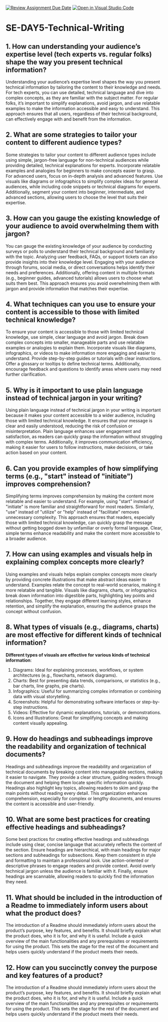 [![Review Assignment Due Date](https://classroom.github.com/assets/deadline-readme-button-22041afd0340ce965d47ae6ef1cefeee28c7c493a6346c4f15d667ab976d596c.svg)](https://classroom.github.com/a/zsAR-pyY)
[![Open in Visual Studio Code](https://classroom.github.com/assets/open-in-vscode-2e0aaae1b6195c2367325f4f02e2d04e9abb55f0b24a779b69b11b9e10269abc.svg)](https://classroom.github.com/online_ide?assignment_repo_id=18715135&assignment_repo_type=AssignmentRepo)
# SE-DAY5-Technical-Writing
## 1. How can understanding your audience’s expertise level (tech experts vs. regular folks) shape the way you present technical information?
  Understanding your audience’s expertise level shapes the way you present technical information by tailoring the content to their knowledge and needs. For tech experts, you can use detailed, technical language and dive into complex concepts, as they are familiar with the subject matter. For regular folks, it’s important to simplify explanations, avoid jargon, and use relatable examples to make the information accessible and easy to understand. This approach ensures that all users, regardless of their technical background, can effectively engage with and benefit from the information. 
  
## 2. What are some strategies to tailor your content to different audience types?
  Some strategies to tailor your content to different audience types include using simple, jargon-free language for non-technical audiences while providing detailed, technical explanations for experts. Incorporate relatable examples and analogies for beginners to make concepts easier to grasp. For advanced users, focus on in-depth analysis and advanced features. Use visuals like diagrams or infographics to simplify complex ideas for general audiences, while including code snippets or technical diagrams for experts. Additionally, segment your content into beginner, intermediate, and advanced sections, allowing users to choose the level that suits their expertise. 
  
## 3. How can you gauge the existing knowledge of your audience to avoid overwhelming them with jargon?
  You can gauge the existing knowledge of your audience by conducting surveys or polls to understand their technical background and familiarity with the topic. Analyzing user feedback, FAQs, or support tickets can also provide insights into their knowledge level. Engaging with your audience through forums, social media, or direct conversations helps identify their needs and preferences. Additionally, offering content in multiple formats (e.g., beginner guides, advanced tutorials) allows users to choose what suits them best. This approach ensures you avoid overwhelming them with jargon and provide information that matches their expertise. 
  
## 4. What techniques can you use to ensure your content is accessible to those with limited technical knowledge?
  To ensure your content is accessible to those with limited technical knowledge, use simple, clear language and avoid jargon. Break down complex concepts into smaller, manageable parts and use relatable examples or analogies to explain them. Incorporate visuals like diagrams, infographics, or videos to make information more engaging and easier to understand. Provide step-by-step guides or tutorials with clear instructions. Offer a glossary or tooltips to define technical terms. Additionally, encourage feedback and questions to identify areas where users may need further clarification. 
  
## 5. Why is it important to use plain language instead of technical jargon in your writing?
  Using plain language instead of technical jargon in your writing is important because it makes your content accessible to a wider audience, including those with limited technical knowledge. It ensures that your message is clear and easily understood, reducing the risk of confusion or misinterpretation. Plain language enhances user engagement and satisfaction, as readers can quickly grasp the information without struggling with complex terms. Additionally, it improves communication efficiency, making it easier for users to follow instructions, make decisions, or take action based on your content. 
  
## 6. Can you provide examples of how simplifying terms (e.g., "start" instead of "initiate") improves comprehension?
  Simplifying terms improves comprehension by making the content more relatable and easier to understand. For example, using "start" instead of "initiate" is more familiar and straightforward for most readers. Similarly, "use" instead of "utilize" or "help" instead of "facilitate" removes unnecessary complexity. This approach ensures that readers, especially those with limited technical knowledge, can quickly grasp the message without getting bogged down by unfamiliar or overly formal language. Clear, simple terms enhance readability and make the content more accessible to a broader audience.
  
## 7. How can using examples and visuals help in explaining complex concepts more clearly?
  Using examples and visuals helps explain complex concepts more clearly by providing concrete illustrations that make abstract ideas easier to understand. Examples relate the concept to real-world scenarios, making it more relatable and tangible. Visuals like diagrams, charts, or infographics break down information into digestible parts, highlighting key points and relationships. Together, they engage different learning styles, enhance retention, and simplify the explanation, ensuring the audience grasps the concept without confusion.
  
## 8. What types of visuals (e.g., diagrams, charts) are most effective for different kinds of technical information?
**Different types of visuals are effective for various kinds of technical information**:
1. Diagrams: Ideal for explaining processes, workflows, or system architectures (e.g., flowcharts, network diagrams).
2. Charts: Best for presenting data trends, comparisons, or statistics (e.g., bar charts, line graphs, pie charts).
3. Infographics: Useful for summarizing complex information or combining data with visual storytelling.
4. Screenshots: Helpful for demonstrating software interfaces or step-by-step instructions.
5. Videos: Effective for dynamic explanations, tutorials, or demonstrations.
6. Icons and Illustrations: Great for simplifying concepts and making content visually appealing.
   
## 9. How do headings and subheadings improve the readability and organization of technical documents?
  Headings and subheadings improve the readability and organization of technical documents by breaking content into manageable sections, making it easier to navigate. They provide a clear structure, guiding readers through the document and helping them locate specific information quickly. Headings also highlight key topics, allowing readers to skim and grasp the main points without reading every detail. This organization enhances comprehension, especially for complex or lengthy documents, and ensures the content is accessible and user-friendly.
  
## 10. What are some best practices for creating effective headings and subheadings?
Some best practices for creating effective headings and subheadings include using clear, concise language that accurately reflects the content of the section. Ensure headings are hierarchical, with main headings for major sections and subheadings for subsections. Keep them consistent in style and formatting to maintain a professional look. Use action-oriented or descriptive phrases to engage readers and provide context. Avoid overly technical jargon unless the audience is familiar with it. Finally, ensure headings are scannable, allowing readers to quickly find the information they need.

## 11. What should be included in the introduction of a Readme to immediately inform users about what the product does?
  The introduction of a Readme should immediately inform users about the product’s purpose, key features, and benefits. It should briefly explain what the product does, who it is for, and why it is useful. Include a quick overview of the main functionalities and any prerequisites or requirements for using the product. This sets the stage for the rest of the document and helps users quickly understand if the product meets their needs.
  
## 12. How can you succinctly convey the purpose and key features of a product?
  The introduction of a Readme should immediately inform users about the product’s purpose, key features, and benefits. It should briefly explain what the product does, who it is for, and why it is useful. Include a quick overview of the main functionalities and any prerequisites or requirements for using the product. This sets the stage for the rest of the document and helps users quickly understand if the product meets their needs.
